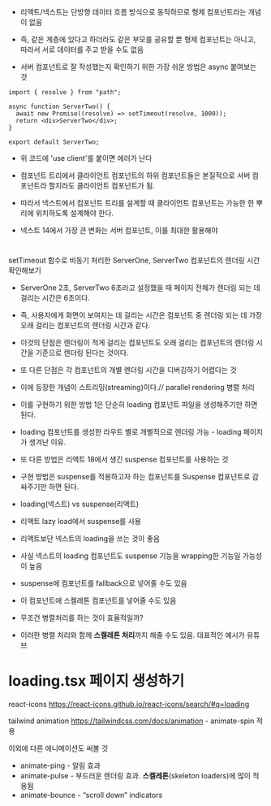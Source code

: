 - 리액트/넥스트는 단방향 데이터 흐름 방식으로 동작하므로 형제 컴포넌트라는 개념이 없음
- 즉, 같은 계층에 있다고 하더라도 같은 부모를 공유할 뿐 형제 컴포넌트는 아니고, 따라서 서로 데이터를 주고 받을 수도 없음

- 서버 컴포넌트로 잘 작성했는지 확인하기 위한 가장 쉬운 방법은 async 붙여보는 것

```tsx
import { resolve } from "path";

async function ServerTwo() {
  await new Promise((resolve) => setTimeout(resolve, 1000));
  return <div>ServerTwo</div>;
}

export default ServerTwo;
```

- 위 코드에 'use client'를 붙이면 에러가 난다

- 컴포넌트 트리에서 클라이언트 컴포넌트의 하위 컴포넌트들은 본질적으로 서버 컴포넌트라 할지라도 클라이언트 컴포넌트가 됨.
- 따라서 넥스트에서 컴포넌트 트리를 설계할 때 클라이언트 컴포넌트는 가능한 한 뿌리에 위치하도록 설계해야 한다.
- 넥스트 14에서 가장 큰 변화는 서버 컴포넌트, 이를 최대한 활용해야

#

setTimeout 함수로 비동기 처리한 ServerOne, ServerTwo 컴포넌트의 렌더링 시간 확인해보기

- ServerOne 2초, ServerTwo 6초라고 설정했을 때 페이지 전체가 렌더링 되는 데 걸리는 시간은 6초이다.
- 즉, 사용자에게 화면이 보여지는 데 걸리는 시간은 컴포넌트 중 렌더링 되는 데 가장 오래 걸리는 컴포넌트의 렌더링 시간과 같다.
- 이것의 단점은 렌더링이 적게 걸리는 컴포넌트도 오래 걸리는 컴포넌트의 렌더링 시간을 기준으로 렌더링 된다는 것이다.
- 또 다른 단점은 각 컴포넌트의 개별 렌더링 시간을 디버깅하기 어렵다는 것
- 이에 등장한 개념이 스트리밍(streaming)이다.// parallel rendering 병렬 처리
- 이를 구현하기 위한 방법 1은 단순히 loading 컴포넌트 파일을 생성해주기만 하면 된다.
- loading 컴포넌트를 생성한 라우트 별로 개별적으로 렌더링 가능 - loading 페이지가 생겨난 이유.
- 또 다른 방법은 리액트 18에서 생긴 suspense 컴포넌트를 사용하는 것
- 구현 방법은 suspense를 적용하고자 하는 컴포넌트를 Suspense 컴포넌트로 감싸주기만 하면 된다.

- loading(넥스트) vs suspense(리액트)
- 리액트 lazy load에서 suspense를 사용
- 리액트보단 넥스트의 loading을 쓰는 것이 좋음
- 사실 넥스트의 loading 컴포넌트도 suspense 기능을 wrapping한 기능일 가능성이 높음

- suspense에 컴포넌트를 fallback으로 넣어줄 수도 있음
- 이 컴포넌트에 스켈레톤 컴포넌트를 넣어줄 수도 있음

- 무조건 병렬처리를 하는 것이 효율적일까?

- 이러한 병렬 처리와 함께 **스켈레톤 처리**까지 해줄 수도 있음. 대표적인 예시가 유튜브

# loading.tsx 페이지 생성하기

react-icons
https://react-icons.github.io/react-icons/search/#q=loading

tailwind animation
https://tailwindcss.com/docs/animation - animate-spin 적용

이외에 다른 에니메이션도 써볼 것

- animate-ping - 알림 효과
- animate-pulse - 부드러운 렌더링 효과. **스켈레톤**(skeleton loaders)에 많이 적용됨
- animate-bounce - “scroll down” indicators
